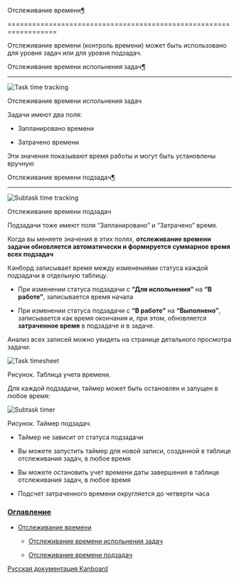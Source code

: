 Отслеживание времени[¶](#time-tracking "Ссылка на этот заголовок")

==================================================================



Отслеживание времени (контроль времени) может быть использовано для уровня задач или для уровня подзадач.



Отслеживание времени испольнения задач[¶](#task-time-tracking "Ссылка на этот заголовок")

-----------------------------------------------------------------------------------------



![Task time tracking](https://kanboard.net/screenshots/documentation/task-time-tracking.png)



Отслеживание времени испольнения задач



Задачи имеют два поля:



-   Запланировано времени



-   Затрачено времени



Эти значения показывают время работы и могут быть установлены вручную



Отслеживание времени подзадач[¶](#subtask-time-tracking "Ссылка на этот заголовок")

-----------------------------------------------------------------------------------



![Subtask time tracking](https://kanboard.net/screenshots/documentation/subtask-time-tracking.png)



Отслеживание времени подзадач



Подзадачи тоже имеют поля “Запланировано” и “Затрачено” время.



Когда вы меняете значения в этих полях, **отслеживание времени задачи обновляется автоматически и формируется суммарное время всех подзадач**



Канборд записывает время между изменениями статуса каждой подзадачи в отдельную таблицу.



-   При изменении статуса подзадачи с **“Для испольнения”** на **“В работе”**, записывается время начала



-   При изменении статуса подзадачи с **“В работе”** на **“Выполнено”**, записывается как время окончания и, при этом, обновляется **затраченное время** в подзадаче и в задаче.



Анализ всех записей можно увидеть на странице детального просмотра задачи:



![Task timesheet](https://kanboard.net/screenshots/documentation/task-timesheet.png)



Рисунок. Таблица учета времени.



Для каждой подзадачи, таймер может быть остановлен и запущен в любое время:



![Subtask timer](https://kanboard.net/screenshots/documentation/subtask-timer.png)



Рисунок. Таймер подзадач.



-   Таймер не зависит от статуса подзадачи



-   Вы можете запустить таймер для новой записи, созданной в таблице отслеживания задач, в любое время



-   Вы можете остановить учет времени даты завершения в таблице отслеживания задач, в любое время



-   Подсчет затраченного времени округляется до четверти часа



### [Оглавление](index.markdown)



-   [Отслеживание времени](#)

    -   [Отслеживание времени испольнения задач](#task-time-tracking)

    -   [Отслеживание времени подзадач](#subtask-time-tracking)



 



 



 



 



 



 



[Русская документация Kanboard](http://kanboard.ru/doc/)

